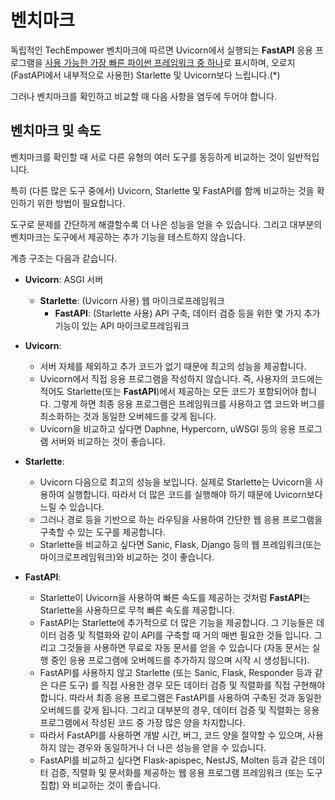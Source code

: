 # 벤치마크

독립적인 TechEmpower 벤치마크에 따르면 Uvicorn에서 실행되는 **FastAPI** 응용 프로그램을 <a href="https://www.techempower.com/benchmarks/#section=test&runid=7464e520-0dc2-473d-bd34-dbdfd7e85911&hw=ph&test=query&l=zijzen-7" class="external-link" target="_blank">사용 가능한 가장 빠른 파이썬 프레임워크 중 하나</a>로  표시하며, 오로지 (FastAPI에서 내부적으로 사용한) Starlette 및 Uvicorn보다 느립니다.(*)

그러나 벤치마크를 확인하고 비교할 때 다음 사항을 염두에 두어야 합니다.

## 벤치마크 및 속도

벤치마크를 확인할 때 서로 다른 유형의 여러 도구를 동등하게 비교하는 것이 일반적입니다.

특히 (다른 많은 도구 중에서) Uvicorn, Starlette 및 FastAPI를 함께 비교하는 것을 확인하기 위한 방법이 필요합니다.

도구로 문제를 간단하게 해결할수록 더 나은 성능을 얻을 수 있습니다. 그리고 대부분의 벤치마크는 도구에서 제공하는 추가 기능을 테스트하지 않습니다.

계층 구조는 다음과 같습니다.

* **Uvicorn**: ASGI 서버
  * **Starlette**: (Uvicorn 사용) 웹 마이크로프레임워크
    * **FastAPI**: (Starlette 사용) API 구축, 데이터 검증 등을 위한 몇 가지 추가 기능이 있는 API 마이크로프레임워크

* **Uvicorn**:
  * 서버 자체를 제외하고 추가 코드가 없기 때문에 최고의 성능을 제공합니다.
  * Uvicorn에서 직접 응용 프로그램을 작성하지 않습니다. 즉, 사용자의 코드에는 적어도 Starlette(또는 **FastAPI**)에서 제공하는 모든 코드가 포함되어야 합니다. 그렇게 하면 최종 응용 프로그램은 프레임워크를 사용하고 앱 코드와 버그를 최소화하는 것과 동일한 오버헤드를 갖게 됩니다.
   * Uvicorn을 비교하고 싶다면 Daphne, Hypercorn, uWSGI 등의 응용 프로그램 서버와 비교하는 것이 좋습니다.
* **Starlette**:
  * Uvicorn 다음으로 최고의 성능을 보입니다. 실제로 Starlette는 Uvicorn을 사용하여 실행합니다. 따라서 더 많은 코드를 실행해야 하기 때문에 Uvicorn보다 느릴 수 있습니다.
  * 그러나 경로 등을 기반으로 하는 라우팅을 사용하여 간단한 웹 응용 프로그램을 구축할 수 있는 도구를 제공합니다.
  * Starlette을 비교하고 싶다면 Sanic, Flask, Django 등의 웹 프레임워크(또는 마이크로프레임워크)와 비교하는 것이 좋습니다.
* **FastAPI**:
  * Starlette이 Uvicorn을 사용하여 빠른 속도를 제공하는 것처럼 **FastAPI**는 Starlette을 사용하므로 무척 빠른 속도를 제공합니다.
  * FastAPI는 Starlette에 추가적으로 더 많은 기능을 제공합니다. 그 기능들은 데이터 검증 및 직렬화와 같이 API를 구축할 때 거의 매번 필요한 것들 입니다. 그리고 그것들을 사용하면 무료로 자동 문서를 얻을 수 있습니다 (자동 문서는 실행 중인 응용 프로그램에 오버헤드를 추가하지 않으며 시작 시 생성됩니다).
   * FastAPI를 사용하지 않고 Starlette (또는 Sanic, Flask, Responder 등과 같은 다른 도구) 를 직접 사용한 경우 모든 데이터 검증 및 직렬화를 직접 구현해야 합니다. 따라서 최종 응용 프로그램은 FastAPI를 사용하여 구축된 것과 동일한 오버헤드를 갖게 됩니다. 그리고 대부분의 경우, 데이터 검증 및 직렬화는 응용 프로그램에서 작성된 코드 중 가장 많은 양을 차지합니다.
  * 따라서 FastAPI를 사용하면 개발 시간, 버그, 코드 양을 절약할 수 있으며, 사용하지 않는 경우와 동일하거나 더 나은 성능을 얻을 수 있습니다.
  * FastAPI를 비교하고 싶다면 Flask-apispec, NestJS, Molten 등과 같은 데이터 검증, 직렬화 및 문서화를 제공하는 웹 응용 프로그램 프레임워크 (또는 도구 집합) 와 비교하는 것이 좋습니다.
